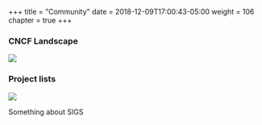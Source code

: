 +++
title = "Community"
date = 2018-12-09T17:00:43-05:00
weight = 106
chapter = true
+++

### CNCF Landscape

![](/images/cncf-landscape.png)

### Project lists

![](/images/graduated.png)

Something about SIGS
